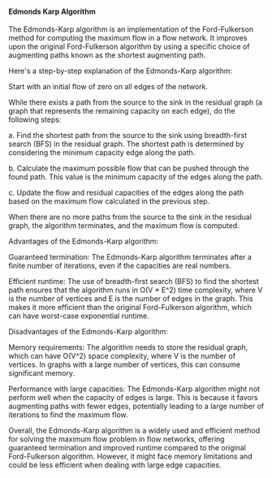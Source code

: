 #### Edmonds Karp Algorithm

The Edmonds-Karp algorithm is an implementation of the Ford-Fulkerson method for computing the maximum flow in a flow network. It improves upon the original Ford-Fulkerson algorithm by using a specific choice of augmenting paths known as the shortest augmenting path.

Here's a step-by-step explanation of the Edmonds-Karp algorithm:

Start with an initial flow of zero on all edges of the network.

While there exists a path from the source to the sink in the residual graph (a graph that represents the remaining capacity on each edge), do the following steps:

a. Find the shortest path from the source to the sink using breadth-first search (BFS) in the residual graph. The shortest path is determined by considering the minimum capacity edge along the path.

b. Calculate the maximum possible flow that can be pushed through the found path. This value is the minimum capacity of the edges along the path.

c. Update the flow and residual capacities of the edges along the path based on the maximum flow calculated in the previous step.

When there are no more paths from the source to the sink in the residual graph, the algorithm terminates, and the maximum flow is computed.

Advantages of the Edmonds-Karp algorithm:

Guaranteed termination: The Edmonds-Karp algorithm terminates after a finite number of iterations, even if the capacities are real numbers.

Efficient runtime: The use of breadth-first search (BFS) to find the shortest path ensures that the algorithm runs in O(V * E^2) time complexity, where V is the number of vertices and E is the number of edges in the graph. This makes it more efficient than the original Ford-Fulkerson algorithm, which can have worst-case exponential runtime.

Disadvantages of the Edmonds-Karp algorithm:

Memory requirements: The algorithm needs to store the residual graph, which can have O(V^2) space complexity, where V is the number of vertices. In graphs with a large number of vertices, this can consume significant memory.

Performance with large capacities: The Edmonds-Karp algorithm might not perform well when the capacity of edges is large. This is because it favors augmenting paths with fewer edges, potentially leading to a large number of iterations to find the maximum flow.

Overall, the Edmonds-Karp algorithm is a widely used and efficient method for solving the maximum flow problem in flow networks, offering guaranteed termination and improved runtime compared to the original Ford-Fulkerson algorithm. However, it might face memory limitations and could be less efficient when dealing with large edge capacities.
